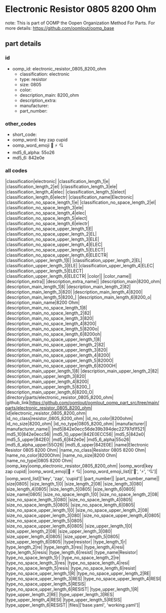 # Electronic Resistor 0805 8200 Ohm  

note: This is part of OOMP the Oopen Organization Method For Parts. For more details: https://github.com/oomlout/oomp_base

##  part details





### id
* oomp_id: electronic_resistor_0805_8200_ohm
  * classification: electronic
  * type: resistor
  * size: 0805
  * color: 
  * description_main: 8200_ohm
  * description_extra: 
  * manufacturer: 
  * part_number: 

### other_codes
* short_code: 
* oomp_word: key zap cupid
* oomp_word_emoji :key: :zap: :cupid:
* md5_6_alpha: 55o26
* md5_6: 842e0e

### all codes 
|classification|electronic|
|classification_length_1|e|
|classification_length_2|el|
|classification_length_3|ele|
|classification_length_4|elec|
|classification_length_5|elect|
|classification_length_6|electr|
|classification_name|Electronic|
|classification_no_space_length_1|e|
|classification_no_space_length_2|el|
|classification_no_space_length_3|ele|
|classification_no_space_length_4|elec|
|classification_no_space_length_5|elect|
|classification_no_space_length_6|electr|
|classification_no_space_upper_length_1|E|
|classification_no_space_upper_length_2|EL|
|classification_no_space_upper_length_3|ELE|
|classification_no_space_upper_length_4|ELEC|
|classification_no_space_upper_length_5|ELECT|
|classification_no_space_upper_length_6|ELECTR|
|classification_upper_length_1|E|
|classification_upper_length_2|EL|
|classification_upper_length_3|ELE|
|classification_upper_length_4|ELEC|
|classification_upper_length_5|ELECT|
|classification_upper_length_6|ELECTR|
|color||
|color_name||
|description_extra||
|description_extra_name||
|description_main|8200_ohm|
|description_main_length_1|8|
|description_main_length_2|82|
|description_main_length_3|820|
|description_main_length_4|8200|
|description_main_length_5|8200_|
|description_main_length_6|8200_o|
|description_main_name|8200 Ohm|
|description_main_no_space_length_1|8|
|description_main_no_space_length_2|82|
|description_main_no_space_length_3|820|
|description_main_no_space_length_4|8200|
|description_main_no_space_length_5|8200o|
|description_main_no_space_length_6|8200oh|
|description_main_no_space_upper_length_1|8|
|description_main_no_space_upper_length_2|82|
|description_main_no_space_upper_length_3|820|
|description_main_no_space_upper_length_4|8200|
|description_main_no_space_upper_length_5|8200O|
|description_main_no_space_upper_length_6|8200OH|
|description_main_upper_length_1|8|
|description_main_upper_length_2|82|
|description_main_upper_length_3|820|
|description_main_upper_length_4|8200|
|description_main_upper_length_5|8200_|
|description_main_upper_length_6|8200_O|
|directory|parts/electronic_resistor_0805_8200_ohm|
|github_link|https://github.com/oomlout/oomlout_oomp_part_src/tree/main/parts/electronic_resistor_0805_8200_ohm|
|id|electronic_resistor_0805_8200_ohm|
|id_no_class|resistor_0805_8200_ohm|
|id_no_color|8200ohm|
|id_no_size|8200_ohm|
|id_no_type|0805_8200_ohm|
|manufacturer||
|manufacturer_name||
|md5|842e0ecc56de39b394dec22797d1f521|
|md5_10|842e0ecc56|
|md5_10_upper|842E0ECC56|
|md5_5|842e0|
|md5_5_upper|842E0|
|md5_6|842e0e|
|md5_6_alpha|55o26|
|md5_6_alpha_upper|55O26|
|md5_6_upper|842E0E|
|name|Electronic Resistor 0805 8200 Ohm|
|name_no_class|Resistor 0805 8200 Ohm|
|name_no_color|8200Ohm|
|name_no_size|8200 Ohm|
|name_no_type|0805 8200 Ohm|
|oomp_key|oomp_electronic_resistor_0805_8200_ohm|
|oomp_word|key zap cupid|
|oomp_word_emoji|:key: :zap: :cupid:|
|oomp_word_emoji_list|[':key:', ':zap:', ':cupid:']|
|oomp_word_list|['key', 'zap', 'cupid']|
|part_number||
|part_number_name||
|size|0805|
|size_length_1|0|
|size_length_2|08|
|size_length_3|080|
|size_length_4|0805|
|size_length_5|0805|
|size_length_6|0805|
|size_name|0805|
|size_no_space_length_1|0|
|size_no_space_length_2|08|
|size_no_space_length_3|080|
|size_no_space_length_4|0805|
|size_no_space_length_5|0805|
|size_no_space_length_6|0805|
|size_no_space_upper_length_1|0|
|size_no_space_upper_length_2|08|
|size_no_space_upper_length_3|080|
|size_no_space_upper_length_4|0805|
|size_no_space_upper_length_5|0805|
|size_no_space_upper_length_6|0805|
|size_upper_length_1|0|
|size_upper_length_2|08|
|size_upper_length_3|080|
|size_upper_length_4|0805|
|size_upper_length_5|0805|
|size_upper_length_6|0805|
|type|resistor|
|type_length_1|r|
|type_length_2|re|
|type_length_3|res|
|type_length_4|resi|
|type_length_5|resis|
|type_length_6|resist|
|type_name|Resistor|
|type_no_space_length_1|r|
|type_no_space_length_2|re|
|type_no_space_length_3|res|
|type_no_space_length_4|resi|
|type_no_space_length_5|resis|
|type_no_space_length_6|resist|
|type_no_space_upper_length_1|R|
|type_no_space_upper_length_2|RE|
|type_no_space_upper_length_3|RES|
|type_no_space_upper_length_4|RESI|
|type_no_space_upper_length_5|RESIS|
|type_no_space_upper_length_6|RESIST|
|type_upper_length_1|R|
|type_upper_length_2|RE|
|type_upper_length_3|RES|
|type_upper_length_4|RESI|
|type_upper_length_5|RESIS|
|type_upper_length_6|RESIST|
|files|['base.yaml', 'working.yaml']|
